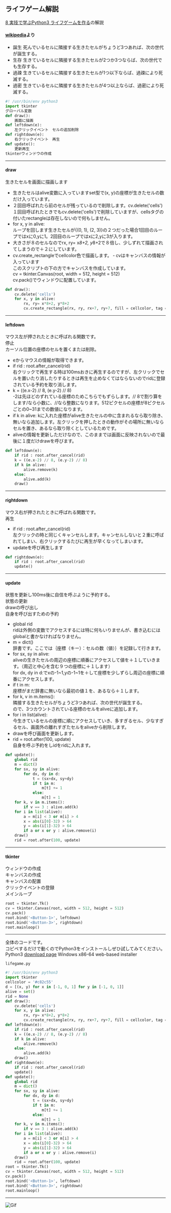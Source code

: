 ## ライフゲーム解説

[8 実技で学ぶPython3 ライフゲームを作る](https://github.com/ebi-cp/docs/blob/master/ebi-programing-magazine/8/README.md)の解説  


#### [wikipedia](https://ja.wikipedia.org/wiki/%E3%83%A9%E3%82%A4%E3%83%95%E3%82%B2%E3%83%BC%E3%83%A0)より
- 誕生 死んでいるセルに隣接する生きたセルがちょうど3つあれば、次の世代が誕生する。
- 生存 生きているセルに隣接する生きたセルが2つか3つならば、次の世代でも生存する。
- 過疎 生きているセルに隣接する生きたセルが1つ以下ならば、過疎により死滅する。
- 過密 生きているセルに隣接する生きたセルが4つ以上ならば、過密により死滅する。



```python
#! /usr/bin/env python3
import tkinter
グローバル変数
def draw():
    画面に描画
def leftdown(e):
    左クリックイベント　セルの追加削除
def rightdown(e):
    右クリックイベント　再生
def update():
    更新再生
tkinterウィンドウの作成
```
---

#### draw
生きたセルを画面に描画します
- 生きたセルはalive変数に入っていますset型で(x, y)の座標が生きたセルの数だけ入っています。
- ２回目呼ばれたら前のセルが残っているので削除します。cv.delete('cells')  
１回目呼ばれたときでもcv.delete('cells')で削除していますが、cellsタグの付いたrectangleは存在しないので何もしません。
- for x, y in alive:  
ループを回します生きたセルが{(0, 1), (2, 3)}の２つだった場合1回目のループではxに0,yに1。2回目のループではxに2,yに3が入ります。
- 大きさが８のセルなのでrx, ry= x*8+2, y*8+2で８倍し、少しずれて描画されてしまうので＋２にしています。
- cv.create_rectangleでcellcolor色で描画します。
‐ cvはキャンバスの情報が入っています  
このスクリプトの下の方でキャンバスを作成しています。  
cv = tkinter.Canvas(root, width = 512, height = 512)  
cv.pack()でウィンドウに配置しています。  
```py
def draw():
    cv.delete('cells')
    for x, y in alive:
        rx, ry= x*8+2, y*8+2
        cv.create_rectangle(rx, ry, rx+7, ry+7, fill = cellcolor, tag = 'cells')
```
---

#### leftdown
マウス左が押されたときに呼ばれる関数です。  
停止  
カーソル位置の座標のセルを置くまたは削除。  

- eからマウスの情報が取得できます。  
- if rid : root.after_cancel(rid)  
右クリックで再生する時は100msおきに再生するのですが、左クリックでセルを置いたり消したりするときは再生を止めなくてはならないのでridに登録されている予約を取り消します。
- k = ((e.x-2) // 8, (e.y-2) // 8)  
-2は先ほどのずれている座標のためこちらでもずらします。// 8で割り算をします/なら小数に、//なら整数になります。512ピクセルの座標が8ピクセルごとの0~31までの数値になります。
- if k in alive:
kに入れた座標がalive生きたセルの中に含まれるなら取り除き、無いなら追加します。左クリックを押したときの動作がその場所に無いならセルを置き、あるなら取り除くとしているためです。
- aliveの情報を更新しただけなので、このままでは画面に反映されないので最後に１度だけdrawを呼びます。

```py
def leftdown(e):
    if rid : root.after_cancel(rid)
    k = ((e.x-2) // 8, (e.y-2) // 8)
    if k in alive:
        alive.remove(k)
    else:
        alive.add(k)
    draw()
```
---

#### rightdown
マウス右が押されたときに呼ばれる関数です。  
再生
- if rid : root.after_cancel(rid)  
左クリックの時と同じくキャンセルします。キャンセルしないと２重に呼ばれてしまい、右クリックするたびに再生が早くなってしまいます。
- updateを呼び再生します
```py
def rightdown(e):
    if rid : root.after_cancel(rid)
    update()
```
---

#### update
状態を更新し100ms後に自信を呼ぶように予約する。  
状態の更新  
drawの呼び出し  
自身を呼び出すための予約  
- global rid  
ridは外側の変数でアクセスするには特に何もいりませんが、書き込むにはglobalと書かなければなりません。
- m = dict()  
辞書です。ここでは｛座標（キー）：セルの数（値）｝を記録して行きます。
- for sx, sy in alive:  
aliveの生きたセルの周辺の座標に順番にアクセスして値を＋１していきます。（周辺と中心を含む９つの座標に＋１します）  
for dx, dy in d:でxの-1~1,yの-1~1を＋して座標を少しずらし周辺の座標に順番にアクセスします。
- if t in m:  
座標がまだ辞書に無いなら最初の値１を、あるなら＋１します。
- for k, v in m.items():  
隣接する生きたセルがちょうど3つあれば、次の世代が誕生する。  
ので、3つカウントされている座標のセルをaliveに追加します。
- for i in list(alive):  
今生きているセルの座標に順にアクセスしていき、多すぎるセル、少なすぎるセル、画面外の離れすぎたセルをaliveから削除します。
- drawを呼び画面を更新します。
- rid = root.after(100, update)  
自身を呼ぶ予約をしidをridに入れます。

```py
def update():
    global rid
    m = dict()
    for sx, sy in alive:
        for dx, dy in d:
            t = (sx+dx, sy+dy)
            if t in m:
                m[t] += 1
            else:
                m[t] = 1
    for k, v in m.items():
        if v == 3 : alive.add(k)
    for i in list(alive):
        a = m[i] < 3 or m[i] > 4
        x = abs(i[0]-32) > 64
        y = abs(i[1]-32) > 64
        if a or x or y : alive.remove(i)
    draw()
    rid = root.after(100, update)
```
---

#### tkinter
ウィンドウの作成  
キャンバスの作成  
キャンバスの配置  
クリックイベントの登録  
メインループ  
```py
root = tkinter.Tk()
cv = tkinter.Canvas(root, width = 512, height = 512)
cv.pack()
root.bind('<Button-1>', leftdown)
root.bind('<Button-3>', rightdown)
root.mainloop()
```

---

全体のコードです。  
コピペするだけで動くのでPython3をインストールしぜひ試してみてください。  
Python3 [download page](https://www.python.org/downloads/release/python-365/) Windows x86-64 web-based installer

```lifegame.py```
```python
#! /usr/bin/env python3
import tkinter
cellcolor = '#c82c55'
d = [(x, y) for x in [-1, 0, 1] for y in [-1, 0, 1]]
alive = set()
rid = None
def draw():
    cv.delete('cells')
    for x, y in alive:
        rx, ry= x*8+2, y*8+2
        cv.create_rectangle(rx, ry, rx+7, ry+7, fill = cellcolor, tag = 'cells')
def leftdown(e):
    if rid : root.after_cancel(rid)
    k = ((e.x-2) // 8, (e.y-2) // 8)
    if k in alive:
        alive.remove(k)
    else:
        alive.add(k)
    draw()
def rightdown(e):
    if rid : root.after_cancel(rid)
    update()
def update():
    global rid
    m = dict()
    for sx, sy in alive:
        for dx, dy in d:
            t = (sx+dx, sy+dy)
            if t in m:
                m[t] += 1
            else:
                m[t] = 1
    for k, v in m.items():
        if v == 3 : alive.add(k)
    for i in list(alive):
        a = m[i] < 3 or m[i] > 4
        x = abs(i[0]-32) > 64
        y = abs(i[1]-32) > 64
        if a or x or y : alive.remove(i)
    draw()
    rid = root.after(100, update)
root = tkinter.Tk()
cv = tkinter.Canvas(root, width = 512, height = 512)
cv.pack()
root.bind('<Button-1>', leftdown)
root.bind('<Button-3>', rightdown)
root.mainloop()
```
---


![Gif](https://raw.githubusercontent.com/ebi-cp/docs/master/ebi-programing-magazine/19/lifegame.gif)